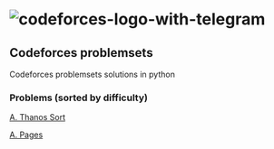 # ![codeforces-logo-with-telegram](https://user-images.githubusercontent.com/61565955/134224214-c0ae8e80-d0c0-4357-b9b4-327b326d456e.png)

## Codeforces problemsets

Codeforces problemsets solutions in python

### Problems (sorted by difficulty)

[A. Thanos Sort](https://github.com/Maher-Amara/codeforces-problemsets-python-solution/tree/main/thanos-sort)

[A. Pages](https://github.com/Maher-Amara/codeforces-problemsets-python-solution/tree/main/pages)

